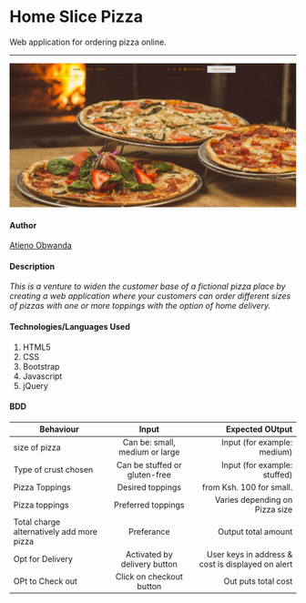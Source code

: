 # **Home Slice Pizza**
Web application for ordering pizza online.
****
![Alt text](./images//screenshots/main.png?raw=true "Optional Title")

#### Author

[Atieno Obwanda](https://github.com/AtienoObwanda)

#### **Description**
*This is a venture to widen the customer base of a fictional pizza place by creating a web application where your customers can order different sizes of pizzas with one or more toppings with the option of home delivery.*

#### **Technologies/Languages Used**
1. HTML5 
2. CSS
3. Bootstrap
4. Javascript
5. jQuery

#### **BDD**
| Behaviour            | Input                | Expected OUtput  |
| ---------------------|:--------------------:| ----------------:|
| size of pizza | Can be: small, medium or large | Input (for example: medium) |
| Type of crust chosen  | Can be stuffed or gluten-free |  Input (for example: stuffed) |
| Pizza Toppings| Desired toppings |   from Ksh. 100 for small. |
| Pizza toppings| Preferred toppings |    Varies depending on Pizza size|
| Total charge alternatively add more pizza | Preferance | Output total amount|
| Opt for Delivery | Activated by delivery button | User keys in address & cost is displayed on alert |
| OPt to Check out | Click on checkout button | Out puts total cost |